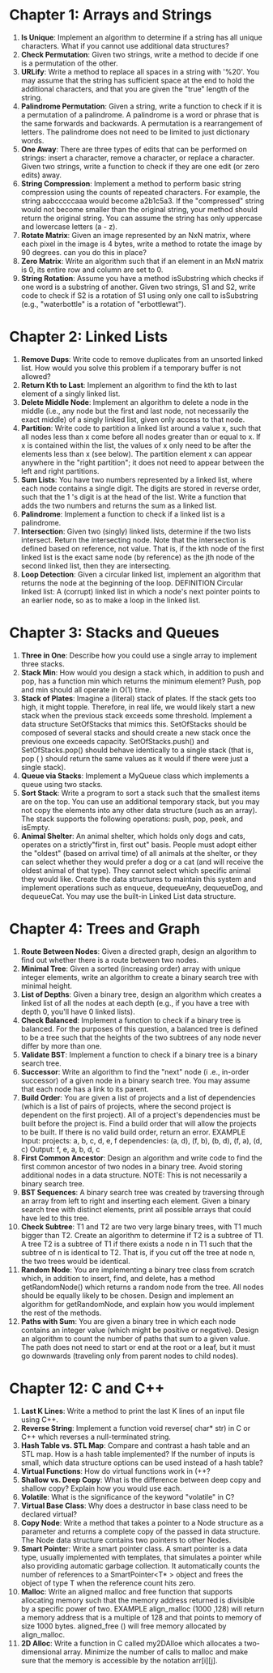 # Chapter 1: Arrays and Strings

1.  **Is Unique**: Implement an algorithm to determine if a string has all unique characters. What if you cannot use additional data structures?
2.  **Check Permutation**: Given two strings, write a method to decide if one is a permutation of the other.
3.  **URLify**: Write a method to replace all spaces in a string with '%20'. You may assume that the string has sufficient space at the end to hold the additional characters, and that you are given the "true" length of the string.
4.  **Palindrome Permutation**: Given a string, write a function to check if it is a permutation of a palindrome. A palindrome is a word or phrase that is the same forwards and backwards. A permutation is a rearrangement of letters. The palindrome does not need to be limited to just dictionary words.
5.  **One Away**: There are three types of edits that can be performed on strings: insert a character, remove a character, or replace a character. Given two strings, write a function to check if they are one edit (or zero edits) away.
6.  **String Compression**: Implement a method to perform basic string compression using the counts of repeated characters. For example, the string aabcccccaaa would become a2b1c5a3. If the "compressed" string would not become smaller than the original string, your method should return the original string. You can assume the string has only uppercase and lowercase letters (a - z).
7.  **Rotate Matrix**: Given an image represented by an NxN matrix, where each pixel in the image is 4 bytes, write a method to rotate the image by 90 degrees. can you do this in place?
8.  **Zero Matrix**: Write an algorithm such that if an element in an MxN matrix is 0, its entire row and column are set to 0.
9.  **String Rotation**: Assume you have a method isSubstring which checks if one word is a substring of another. Given two strings, S1 and S2, write code to check if S2 is a rotation of S1 using only one call to isSubstring (e.g., "waterbottle" is a rotation of "erbottlewat").


# Chapter 2: Linked Lists

1.  **Remove Dups**: Write code to remove duplicates from an unsorted linked list.
    How would you solve this problem if a temporary buffer is not allowed?
2.  **Return Kth to Last**: Implement an algorithm to find the kth to last element of a singly linked list.
3.  **Delete Middle Node**: Implement an algorithm to delete a node in the middle (i.e., any node but the first and last node, not necessarily the exact middle) of a singly linked list, given only access to that node.
4.  **Partition**: Write code to partition a linked list around a value x, such that all nodes less than x come before all nodes greater than or equal to x. lf x is contained within the list, the values of x only need to be after the elements less than x (see below). The partition element x can appear anywhere in the "right partition"; it does not need to appear between the left and right partitions.
5.  **Sum Lists**: You have two numbers represented by a linked list, where each node contains a single digit. The digits are stored in reverse order, such that the 1 's digit is at the head of the list. Write a function that adds the two numbers and returns the sum as a linked list.
6.  **Palindrome**: Implement a function to check if a linked list is a palindrome.
7.  **Intersection**: Given two (singly) linked lists, determine if the two lists intersect. Return the intersecting node. Note that the intersection is defined based on reference, not value. That is, if the kth node of the first linked list is the exact same node (by reference) as the jth node of the second linked list, then they are intersecting.
8.  **Loop Detection**: Given a circular linked list, implement an algorithm that returns the node at the beginning of the loop. DEFINITION Circular linked list: A (corrupt) linked list in which a node's next pointer points to an earlier node, so as to make a loop in the linked list.

# Chapter 3: Stacks and Queues

1.  **Three in One**: Describe how you could use a single array to implement three stacks.
2.  **Stack Min**: How would you design a stack which, in addition to push and pop, has a function min which returns the minimum element? Push, pop and min should all operate in O(1) time.
3.  **Stack of Plates**: Imagine a (literal) stack of plates. If the stack gets too high, it might topple. Therefore, in real life, we would likely start a new stack when the previous stack exceeds some threshold. Implement a data structure SetOfStacks that mimics this. SetOfStacks should be composed of several stacks and should create a new stack once the previous one exceeds capacity. SetOfStacks.push() and SetOfStacks.pop() should behave identically to a single stack (that is, pop ( ) should return the same values as it would if there were just a single stack).
4.  **Queue via Stacks**: Implement a MyQueue class which implements a queue using two stacks.
5.  **Sort Stack**: Write a program to sort a stack such that the smallest items are on the top. You can use an additional temporary stack, but you may not copy the elements into any other data structure (such as an array). The stack supports the following operations: push, pop, peek, and isEmpty.
6.  **Animal Shelter**: An animal shelter, which holds only dogs and cats, operates on a strictly"first in, first out" basis. People must adopt either the "oldest" (based on arrival time) of all animals at the shelter, or they can select whether they would prefer a dog or a cat (and will receive the oldest animal of that type). They cannot select which specific animal they would like. Create the data structures to maintain this system and implement operations such as enqueue, dequeueAny, dequeueDog, and dequeueCat. You may use the built-in Linked List data structure.

# Chapter 4: Trees and Graph

1.  **Route Between Nodes**: Given a directed graph, design an algorithm to find out whether there is a route between two nodes.
2.  **Minimal Tree**: Given a sorted (increasing order) array with unique integer elements, write an algorithm to create a binary search tree with minimal height.
3.  **List of Depths**: Given a binary tree, design an algorithm which creates a linked list of all the nodes at each depth (e.g., if you have a tree with depth 0, you'll have 0 linked lists).
4.  **Check Balanced**: Implement a function to check if a binary tree is balanced. For the purposes of this question, a balanced tree is defined to be a tree such that the heights of the two subtrees of any node never differ by more than one.
5.  **Validate BST**: Implement a function to check if a binary tree is a binary search tree.
6.  **Successor**: Write an algorithm to find the "next" node (i .e., in-order successor) of a given node in a binary search tree. You may assume that each node has a link to its parent.
7.  **Build Order**: You are given a list of projects and a list of dependencies (which is a list of pairs of projects, where the second project is dependent on the first project). All of a project's dependencies must be built before the project is. Find a build order that will allow the projects to be built. If there is no valid build order, return an error.
    EXAMPLE
    Input:
    projects: a, b, c, d, e, f
    dependencies: (a, d), (f, b), (b, d), (f, a), (d, c)
    Output: f, e, a, b, d, c
8.  **First Common Ancestor**: Design an algorithm and write code to find the first common ancestor of two nodes in a binary tree. Avoid storing additional nodes in a data structure. NOTE: This is not necessarily a binary search tree.
9.  **BST Sequences**: A binary search tree was created by traversing through an array from left to right and inserting each element. Given a binary search tree with distinct elements, print all possible arrays that could have led to this tree.
10.  **Check Subtree**: T1 and T2 are two very large binary trees, with T1 much bigger than T2. Create an algorithm to determine if T2 is a subtree of T1. A tree T2 is a subtree of T1 if there exists a node n in T1 such that the subtree of n is identical to T2. That is, if you cut off the tree at node n, the two trees would be identical.
11.  **Random Node**: You are implementing a binary tree class from scratch which, in addition to insert, find, and delete, has a method getRandomNode() which returns a random node from the tree. All nodes should be equally likely to be chosen. Design and implement an algorithm for getRandomNode, and explain how you would implement the rest of the methods.
12.  **Paths with Sum**: You are given a binary tree in which each node contains an integer value (which might be positive or negative). Design an algorithm to count the number of paths that sum to a given value. The path does not need to start or end at the root or a leaf, but it must go downwards (traveling only from parent nodes to child nodes).

# Chapter 12: C and C++

1.  **Last K Lines**: Write a method to print the last K lines of an input file using C++.
2.  **Reverse String**: Implement a function void reverse( char* str) in C or C++ which reverses a null-terminated string.
3.  **Hash Table vs. STL Map**: Compare and contrast a hash table and an STL map. How is a hash table implemented? If the number of inputs is small, which data structure options can be used instead of a hash table?
4.  **Virtual Functions**: How do virtual functions work in (++?
5.  **Shallow vs. Deep Copy**: What is the difference between deep copy and shallow copy? Explain how you would use each.
6.  **Volatile**: What is the significance of the keyword "volatile" in C?
7.  **Virtual Base Class**: Why does a destructor in base class need to be declared virtual?
8.  **Copy Node**: Write a method that takes a pointer to a Node structure as a parameter and returns a complete copy of the passed in data structure. The Node data structure contains two pointers to other Nodes.
9.  **Smart Pointe**r: Write a smart pointer class. A smart pointer is a data type, usually implemented with templates, that simulates a pointer while also providing automatic garbage collection. It automatically counts the number of references to a SmartPointer<T* > object and frees the object of type T when the reference count hits zero.
10.  **Malloc**: Write an aligned malloc and free function that supports allocating memory such that the memory address returned is divisible by a specific power of two. EXAMPLE align_malloc (1000 ,128) will return a memory address that is a multiple of 128 and that points to memory of size 1000 bytes. aligned_free () will free memory allocated by align_malloc.
11.  **2D Alloc**: Write a function in C called my2DAlloe which allocates a two-dimensional array. Minimize the number of calls to malloc and make sure that the memory is accessible by the notation arr[i][j].

